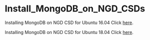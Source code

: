 # Install_MongoDB_on_NGD_CSDs
Installing MongoDB on NGD CSD for Ubuntu 16.04 Click [here](https://github.com/NGDSystems/Install_MongoDB_on_NGD_CSDs/blob/main/MongoDB_NGD_CSD_Ubuntu_16_04.md).

Installing MongoDB on NGD CSD for Ubuntu 18.04 Click [here](https://github.com/NGDSystems/Install_MongoDB_on_NGD_CSDs/edit/main/MongoDB_NGD_CSD_Ubuntu_18_04.md).

